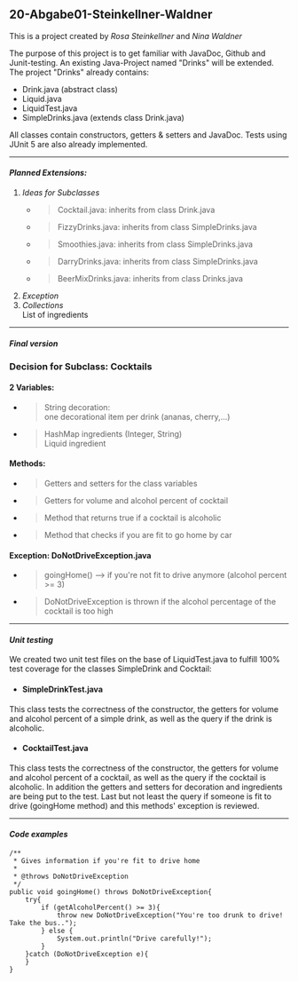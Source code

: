 ## 20-Abgabe01-Steinkellner-Waldner

This is a project created by *Rosa Steinkellner* and *Nina Waldner*

The purpose of this project is to get familiar with JavaDoc, Github and Junit-testing.
An existing Java-Project named "Drinks" will be extended.
The project "Drinks" already contains:
- Drink.java (abstract class)
- Liquid.java
- LiquidTest.java
- SimpleDrinks.java (extends class Drink.java)

All classes contain constructors, getters & setters and JavaDoc. 
Tests using JUnit 5 are also already implemented.
******
#### ***Planned Extensions:***

1. *Ideas for Subclasses* 
    - >Cocktail.java: inherits from class Drink.java<br>
    - >FizzyDrinks.java: inherits from class SimpleDrinks.java<br>
    - >Smoothies.java: inherits from class SimpleDrinks.java<br>
    - > DarryDrinks.java: inherits from class SimpleDrinks.java<br>
    - >BeerMixDrinks.java: inherits from class Drinks.java<br>
2. *Exception*
3. *Collections*<br/> List of ingredients

***
#### ***Final version***

### Decision for Subclass:  <strong>Cocktails</strong> 

#### 2 Variables: 
- > String decoration:<br>
    one decorational item per drink (ananas, cherry,...)
- > HashMap ingredients (Integer, String)<br>
    Liquid ingredient

#### Methods: 
- > Getters and setters for the class variables
- > Getters for volume and alcohol percent of cocktail
- > Method that returns true if a cocktail is alcoholic
- > Method that checks if you are fit to go home by car<br>

#### Exception: DoNotDriveException.java
- > goingHome() --> if you're not fit to drive anymore (alcohol percent >= 3)
- > DoNotDriveException is thrown if the alcohol percentage of the cocktail is too high



***
#### ***Unit testing***

We created two unit test files on the base of LiquidTest.java to fulfill 100% test coverage for the classes SimpleDrink and Cocktail: 
- #### SimpleDrinkTest.java
This class tests the correctness of the constructor, the getters for volume and alcohol percent of a simple drink, as well as the query if the drink is alcoholic.

- #### CocktailTest.java
This class tests the correctness of the constructor, the getters for volume and alcohol percent of a cocktail, as well as the query if the cocktail is alcoholic. 
In addition the getters and setters for decoration and ingredients are being put to the test. Last but not least the query if someone is fit to drive (goingHome method) and this methods' exception is reviewed. 

***
#### ***Code examples***

    /**
     * Gives information if you're fit to drive home
     *
     * @throws DoNotDriveException
     */
    public void goingHome() throws DoNotDriveException{
        try{
            if (getAlcoholPercent() >= 3){
                throw new DoNotDriveException("You're too drunk to drive! Take the bus..");
            } else {
                System.out.println("Drive carefully!");
            }
        }catch (DoNotDriveException e){
        }
    }